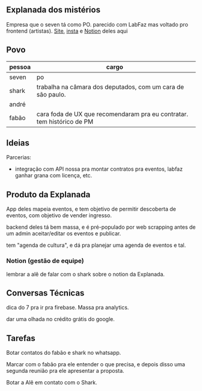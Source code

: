 ## Explanada dos mistérios
Empresa que o seven tá como PO. parecido com LabFaz mas voltado pro frontend (artistas). [Site](https://explanada.com.br/), [insta](https://www.instagram.com/explanadadosmisterios/) e [Notion](https://tricky-tarn-17a.notion.site/Pitch-Deck-Explanada-623692d0ac314f0aad19e591713f1b2a?pvs=25) deles aqui

## Povo

| pessoa | cargo                                                                  |
| ------ | ---------------------------------------------------------------------- |
| seven  | po                                                                     |
| shark  | trabalha na câmara dos deputados, com um cara de são paulo.            |
| andré  |                                                                        |
| fabão  | cara foda de UX que recomendaram pra eu contratar. tem histórico de PM |

## Ideias
Parcerias:
- integração com API nossa pra montar contratos pra eventos, labfaz ganhar grana com licença, etc.

## Produto da Explanada
App deles mapeia eventos, e tem objetivo de permitir descoberta de eventos, com objetivo de vender ingresso.

backend deles tá bem massa, e é pré-populado por web scrapping antes de um admin aceitar/editar os eventos e publicar.

tem "agenda de cultura", e dá pra planejar uma agenda de eventos e tal.

### Notion (gestão de equipe)
lembrar a alê de falar com o shark sobre o notion da Explanada.

## Conversas Técnicas
dica do 7 pra ir pra firebase. Massa pra analytics.

dar uma olhada no crédito grátis do google.


## Tarefas
Botar contatos do fabão e shark no whatsapp.

Marcar com o fabão pra ele entender o que precisa, e depois disso uma segunda reunião pra ele apresentar a proposta.

Botar a Alê em contato com o Shark.
